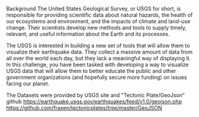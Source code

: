 Background
The United States Geological Survey, or USGS for short, is responsible for providing scientific data about natural hazards, the health of our ecosystems and environment, and the impacts of climate and land-use change. Their scientists develop new methods and tools to supply timely, relevant, and useful information about the Earth and its processes.

The USGS is interested in building a new set of tools that will allow them to visualize their earthquake data. They collect a massive amount of data from all over the world each day, but they lack a meaningful way of displaying it. In this challenge, you have been tasked with developing a way to visualize USGS data that will allow them to better educate the public and other government organizations (and hopefully secure more funding) on issues facing our planet.

The Datasets were provided by USGS site and "Tectonic Plate/GeoJson" github
https://earthquake.usgs.gov/earthquakes/feed/v1.0/geojson.php
https://github.com/fraxen/tectonicplates/tree/master/GeoJSON
